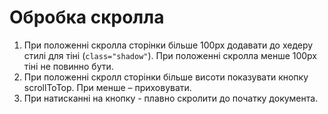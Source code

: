 # Обробка скролла

1. При положенні скролла сторінки більше 100px додавати до хедеру стилі для тіні (`class="shadow"`). При положенні скролла менше 100px тіні не повинно бути.
2. При положенні скролл сторінки більше висоти показувати кнопку scrollToTop. При менше – приховувати.
3. При натисканні на кнопку - плавно скролити до початку документа.